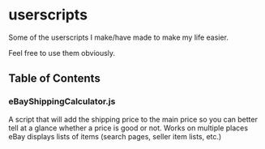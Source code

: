 # userscripts
Some of the userscripts I make/have made to make my life easier.

Feel free to use them obviously.

## Table of Contents

### eBayShippingCalculator.js
A script that will add the shipping price to the main price so you can better tell at a glance whether a price is good or not.
Works on multiple places eBay displays lists of items (search pages, seller item lists, etc.)
